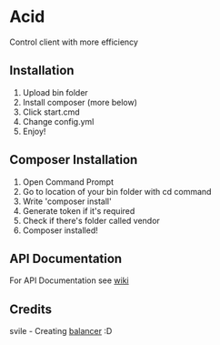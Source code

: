 # Acid
                              
Control client with more efficiency

## Installation
1. Upload bin folder
2. Install composer (more below)
3. Click start.cmd
4. Change config.yml 
5. Enjoy!

## Composer Installation
1. Open Command Prompt
2. Go to location of your bin folder with cd command
3. Write 'composer install'
4. Generate token if it's required
5. Check if there's folder called vendor
6. Composer installed!

## API Documentation
For API Documentation see [wiki](https://github.com/idoimpossiblethings/Acid/wiki)

## Credits
svile - Creating [balancer](https://gist.github.com/svilex/b4b00f17724f4e4a528af022fc6f7ddf) :D


